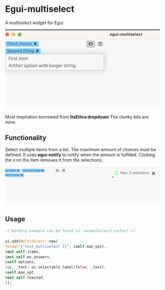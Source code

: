# Egui-multiselect

A multiselect widget for Egui

![](media/showcase_1.png)

Most inspiration borrowed from **ItsEthra dropdown**
The clunky bits are mine.

## Functionality

Select multiple items from a list. The maximum amount of choices must be defined. 
It uses **egui-notify** to notify when the amount is fulfilled.
Clicking the x on the item removes it from the selections. 

![](media/showcase_2.png)

## Usage
```rust
// Working example can be found in `examples/multiselect.rs`

ui.add(MultiSelect::new(
format!("test_multiselect {}", &self.max_opt),
&mut self.items,
&mut self.ms_answers,
&self.options,
|ui, _text| ui.selectable_label(false, _text),
&self.max_opt,
&mut self.toasted,
));
```